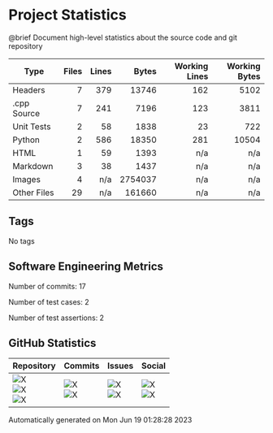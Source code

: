 Project Statistics
==================

@brief Document high-level statistics about the source code and
       git repository

| Type | Files | Lines | Bytes | Working Lines | Working Bytes |
|------|------:|------:|------:|--------------:|--------------:|
|Headers|7|379|13746|162|5102|
|.cpp Source|7|241|7196|123|3811|
|Unit Tests|2|58|1838|23|722|
|Python|2|586|18350|281|10504|
|HTML|1|59|1393|n/a|n/a|
|Markdown|3|38|1437|n/a|n/a|
|Images|4|n/a|2754037|n/a|n/a|
|Other	Files|29|n/a|161660|n/a|n/a|

## Tags
No tags

## Software Engineering Metrics

Number of commits:  17

Number of test cases:  2

Number of test assertions:  2

## GitHub Statistics
| Repository                           | Commits                   | Issues                  | Social                    |
|--------------------------------------|---------------------------|-------------------------|---------------------------|
| ![X](https://img.shields.io/github/languages/code-size/marknelsonengineer/BenchMark?style=plastic) <br/> ![X](https://img.shields.io/github/repo-size/marknelsonengineer/BenchMark?style=plastic) <br/> ![X](https://img.shields.io/github/contributors/marknelsonengineer/BenchMark?style=plastic) | ![X](https://img.shields.io/github/commit-activity/w/marknelsonengineer/BenchMark?style=plastic) <br/> ![X](https://img.shields.io/github/last-commit/marknelsonengineer/BenchMark?style=plastic) | ![X](https://img.shields.io/github/issues-raw/marknelsonengineer/BenchMark?style=plastic) <br/> ![X](https://img.shields.io/github/issues-closed-raw/marknelsonengineer/BenchMark?style=plastic) | ![X](https://img.shields.io/github/forks/marknelsonengineer/BenchMark?style=plastic) <br/> ![X](https://img.shields.io/github/stars/marknelsonengineer/BenchMark?style=plastic) |

Automatically generated on Mon Jun 19 01:28:28 2023
